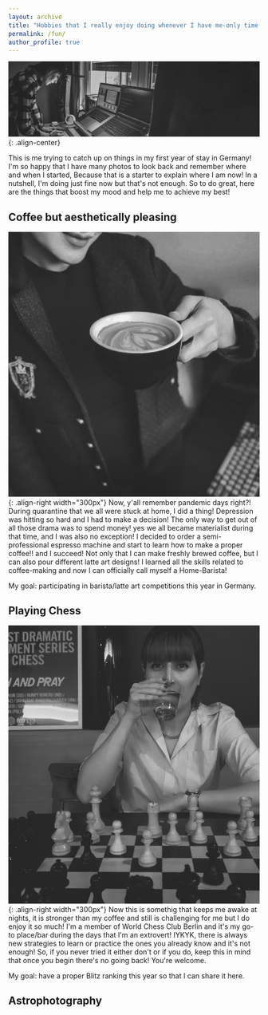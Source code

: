 ```yaml
---
layout: archive
title: "Hobbies that I really enjoy doing whenever I have me-only time!"
permalink: /fun/
author_profile: true
---
```

![Playing Chess](/images/1_meandsetup.jpg){: .align-center}

This is me trying to catch up on things in my first year of stay in Germany! I'm so happy that I have many photos to look
back and remember where and when I started, Because that is a starter to explain where I am now! In a nutshell, I'm doing 
just fine now but that's not enough. So to do great, here are the things that boost my mood and help me to achieve my best!



## Coffee but aesthetically pleasing
![Playing Chess](/images/3_meandcoffee.jpg){: .align-right width="300px"}
Now, y'all remember pandemic days right?! During quarantine that we all were stuck at home, I did a thing! Depression 
was hitting so hard and I had to make a decision! The only way to get out of all those drama was to spend money! yes we 
all became materialist during that time, and I was also no exception! I decided to order a semi-professional espresso machine and start
to learn how to make a proper coffee!! and I succeed! Not only that I can make freshly brewed coffee, but I can also pour different
latte art designs! I learned all the skills related to coffee-making and now I can officially call myself a Home-Barista! 

My goal: participating in barista/latte art competitions this year in Germany.

## Playing Chess
![Playing Chess](/images/2_chess.jpg){: .align-right width="300px"}
Now this is somethig that keeps me awake at nights, it is stronger than my coffee and still is challenging for me but I 
do enjoy it so much! I'm a member of World Chess Club Berlin and it's my go-to place/bar during the days that I'm an extrovert! 
IYKYK, there is always new strategies to learn or practice the ones you already know and it's not enough! So, if you never tried 
it either don't or if you do, keep this in mind that once you begin there's no going back! You're welcome.

My goal: have a proper Blitz ranking this year so that I can share it here.



## Astrophotography



